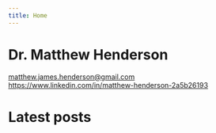 ```yaml
---
title: Home
---
```

<link href="/rmarkdown-libs/font-awesome/css/all.min.css" rel="stylesheet" />
<link href="/rmarkdown-libs/font-awesome/css/v4-shims.min.css" rel="stylesheet" />
<link href="/rmarkdown-libs/font-awesome/css/all.min.css" rel="stylesheet" />
<link href="/rmarkdown-libs/font-awesome/css/v4-shims.min.css" rel="stylesheet" />

# Dr. Matthew Henderson

<div>
<a href="mailto:matthew.james.henderson@gmail.com">
<i class="fa fa-envelope"></i>
matthew.james.henderson@gmail.com
</a>
</div><div>
<a href="https://www.linkedin.com/in/matthew-henderson-2a5b26193">
<i class="fab fa-linkedin"></i>
https://www.linkedin.com/in/matthew-henderson-2a5b26193
</a>
</div>

# Latest posts
